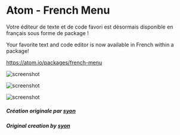 # Atom - French Menu

Votre éditeur de texte et de code favori est désormais disponible en français sous forme de package !

Your favorite text and code editor is now available in French within a package!

https://atom.io/packages/french-menu

![screenshot](https://github.com/spidersouris/atom-french-menu/raw/master/screenshot.png)

![screenshot](https://github.com/spidersouris/atom-french-menu/raw/master/screenshot2.png)

![screenshot](https://github.com/spidersouris/atom-french-menu/raw/master/screenshot3.png)

##### Création originale par [syon](https://atom.io/users/syon)

##### Original creation by [syon](https://atom.io/users/syon)
